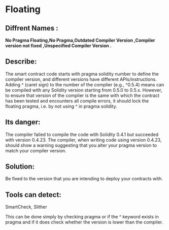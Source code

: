 # Floating 

## Diffrent Names :
**No Pragma Floating,No Pragma,Outdated Compiler Version ,Compiler version not fixed ,Unspecified Compiler Version .**

## Describe: 
The smart contract code starts with pragma  solidity number to define the 
compiler version, and different versions have different APIs/instructions.  
Adding ^ (caret sign) to the number of the complier (e.g., ^0.5.4) means 
can be compiled with any Solidity version starting from 0.5.0 to 0.5.x.
 However, to ensure that version of the complier is the same with which 
 the contract has been tested and encounters all compile errors, it should lock the floating pragma, i.e. by not using ^ in pragma solidity.


## Its danger:
 The compiler failed to compile the code with Solidity 0.4.1 but succeeded 
 with version 0.4.23. The compiler, when writing code using version 0.4.23, 
 should show a warning suggesting that you alter your pragma version to match your compiler version.

## Solution: 
Be fixed to the version that you are intending to deploy your contracts with.
## Tools can detect:  
SmartCheck, Slither 

This can be done simply by checking pragma or if the ^ keyword exists in pragma and if it does check whether the version is lower than the compiler.